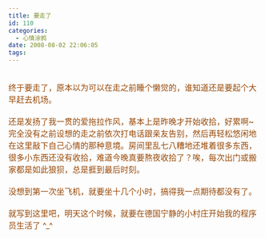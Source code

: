 ```yaml
---
title: 要走了
id: 110
categories:
  - 心情涂鸦
date: 2008-08-02 22:06:05
tags:
---
```


<div id="msgcns!DA984E57EDE76A7C!1376" class="bvMsg"><div><font color="#974806" size="3"/> </div>
<div><font color="#974806" size="3">终于要走了，原本以为可以在走之前睡个懒觉的，谁知道还是要起个大早赶去机场。</font></div>
<div><font color="#974806" size="3"/> </div>
<div><font color="#974806" size="3">还是发扬了我一贯的爱拖拉作风，基本上是昨晚才开始收拾，好累啊~ 完全没有之前设想的走之前依次打电话跟亲友告别，然后再轻松悠闲地在这里敲下自己心情的那种意境。房间里乱七八糟地还堆着很多东西，很多小东西还没有收拾，难道今晚真要熬夜收拾了？唉，每次出门或搬家都是如此狼狈，总是捱到最后时刻。</font></div>
<div><font color="#974806" size="3"/> </div>
<div><font color="#974806" size="3">没想到第一次坐飞机，就要坐十几个小时，搞得我一点期待都没有了。</font></div>
<div><font color="#974806" size="3"/> </div>
<div><font color="#974806" size="3">就写到这里吧，明天这个时候，就要在德国宁静的小村庄开始我的程序员生活了 ^_^</font></div>
<div><font color="#974806" size="3"/> </div></div>